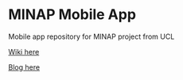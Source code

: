 MINAP Mobile App
============

Mobile app repository for MINAP project from UCL

[Wiki here][1]

[Blog here][2]

[1]: https://github.com/akz08/minap-mobile/wiki "App Team 7 Wiki"
[2]: http://akz08.github.io/minap-mobile/ "App Team 7 Blog"
